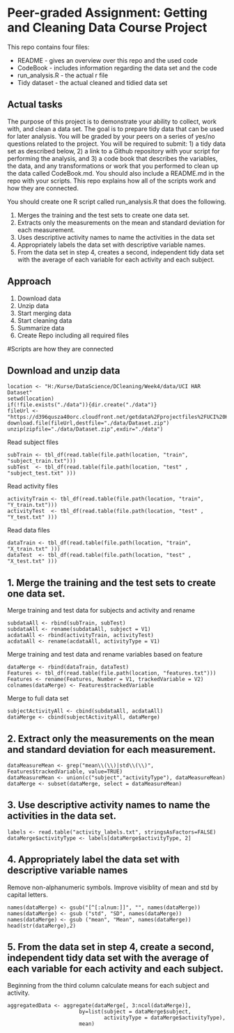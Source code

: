 # Peer-graded Assignment: Getting and Cleaning Data Course Project

This repo contains four files:

* README - gives an overview over this repo and the used code
* CodeBook - includes information regarding the data set and the code
* run_analysis.R - the actual r file
* Tidy dataset - the actual cleaned and tidied data set

## Actual tasks

The purpose of this project is to demonstrate your ability to collect, work with, and clean a data set. The goal is to prepare tidy data that can be used for later analysis. You will be graded by your peers on a series of yes/no questions related to the project. You will be required to submit: 1) a tidy data set as described below, 2) a link to a Github repository with your script for performing the analysis, and 3) a code book that describes the variables, the data, and any transformations or work that you performed to clean up the data called CodeBook.md. You should also include a README.md in the repo with your scripts. This repo explains how all of the scripts work and how they are connected.

You should create one R script called run_analysis.R that does the following.

   1. Merges the training and the test sets to create one data set.
   2. Extracts only the measurements on the mean and standard deviation for each measurement.
   3. Uses descriptive activity names to name the activities in the data set
   4. Appropriately labels the data set with descriptive variable names.
   5. From the data set in step 4, creates a second, independent tidy data set with the average of each variable for each     activity and each subject.
   
## Approach

1. Download data
2. Unzip data
3. Start merging data
4. Start cleaning data
5. Summarize data
6. Create Repo including all required files

#Scripts are how they are connected

## Download and unzip data
```
location <- "H:/Kurse/DataScience/DCleaning/Week4/data/UCI HAR Dataset"
setwd(location)
if(!file.exists("./data")){dir.create("./data")}
fileUrl <- "https://d396qusza40orc.cloudfront.net/getdata%2Fprojectfiles%2FUCI%20HAR%20Dataset.zip"
download.file(fileUrl,destfile="./data/Dataset.zip")
unzip(zipfile="./data/Dataset.zip",exdir="./data")
```

Read subject files
```
subTrain <- tbl_df(read.table(file.path(location, "train", "subject_train.txt")))
subTest  <- tbl_df(read.table(file.path(location, "test" , "subject_test.txt" )))
```
Read activity files
```
activityTrain <- tbl_df(read.table(file.path(location, "train", "Y_train.txt")))
activityTest  <- tbl_df(read.table(file.path(location, "test" , "Y_test.txt" )))
```
Read data files
```
dataTrain <- tbl_df(read.table(file.path(location, "train", "X_train.txt" )))
dataTest  <- tbl_df(read.table(file.path(location, "test" , "X_test.txt" )))
```
## 1. Merge the training and the test sets to create one data set.

Merge training and test data for subjects and activity and rename
```
subdataAll <- rbind(subTrain, subTest)
subdataAll <- rename(subdataAll, subject = V1)
acdataAll <- rbind(activityTrain, activityTest)
acdataAll <- rename(acdataAll, activityType = V1)
```
Merge training and test data and rename variables based on feature
```
dataMerge <- rbind(dataTrain, dataTest)
Features <- tbl_df(read.table(file.path(location, "features.txt")))
Features <- rename(Features, Number = V1, trackedVariable = V2)
colnames(dataMerge) <- Features$trackedVariable
```
Merge to full data set 
```
subjectActivityAll <- cbind(subdataAll, acdataAll)
dataMerge <- cbind(subjectActivityAll, dataMerge)
```
## 2. Extract only the measurements on the mean and standard deviation for each measurement.
```
dataMeasureMean <- grep("mean\\(\\)|std\\(\\)", Features$trackedVariable, value=TRUE) 
dataMeasureMean <- union(c("subject","activityType"), dataMeasureMean)
dataMerge <- subset(dataMerge, select = dataMeasureMean)
```
## 3. Use descriptive activity names to name the activities in the data set.
```
labels <- read.table("activity_labels.txt", stringsAsFactors=FALSE)
dataMerge$activityType <- labels[dataMerge$activityType, 2]
```
## 4. Appropriately label the data set with descriptive variable names

Remove non-alphanumeric symbols.
Improve visiblity of mean and std by capital letters.
```
names(dataMerge) <- gsub("[^[:alnum:]]", "", names(dataMerge))
names(dataMerge) <- gsub ("std", "SD", names(dataMerge))
names(dataMerge) <- gsub ("mean", "Mean", names(dataMerge))
head(str(dataMerge),2)
```
## 5. From the data set in step 4, create a second, independent tidy data set with the average of each variable for each activity and each subject.

Beginning from the third column calculate means for each subject and activity.
```
aggregatedData <- aggregate(dataMerge[, 3:ncol(dataMerge)],
                       by=list(subject = dataMerge$subject, 
                               activityType = dataMerge$activityType),
                       mean)
